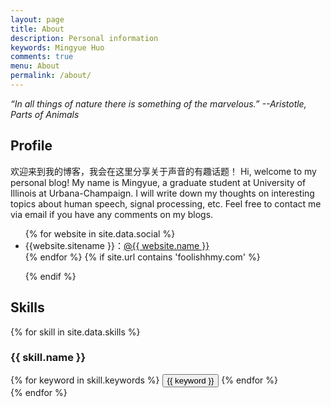 ```yaml
---
layout: page
title: About
description: Personal information
keywords: Mingyue Huo
comments: true
menu: About
permalink: /about/
---
```

*“In all things of nature there is something of the marvelous.”*
                              *--Aristotle, Parts of Animals*


## Profile
欢迎来到我的博客，我会在这里分享关于声音的有趣话题！ Hi, welcome to my personal blog! My name is Mingyue, a graduate student at University of Illinois at Urbana-Champaign. I will write down my thoughts on interesting topics about human speech, signal processing, etc. Feel free to contact me via email if you have any comments on my blogs. 

<ul>
{% for website in site.data.social %}
<li>{{website.sitename }}：<a href="{{ website.url }}" target="_blank">@{{ website.name }}</a></li>
{% endfor %}
{% if site.url contains 'foolishhmy.com' %}

{% endif %}
</ul>


## Skills

{% for skill in site.data.skills %}
### {{ skill.name }}
<div class="btn-inline">
{% for keyword in skill.keywords %}
<button class="btn btn-outline" type="button">{{ keyword }}</button>
{% endfor %}
</div>
{% endfor %}

